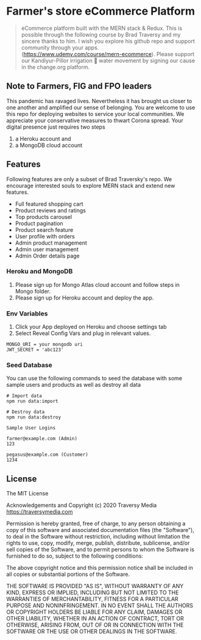# Farmer's store eCommerce Platform

> eCommerce platform built with the MERN stack & Redux. 
This is possible through the following course by Brad Traversy and my sincere thanks to him. I wish you explore his github repo and support community through your apps. (https://www.udemy.com/course/mern-ecommerce). Please support our Kandiyur-Pillor irrigation 🌊 water movement by signing our cause in the change.org platform.

## Note to Farmers, FIG and FPO leaders

This pandemic has ravaged lives. Nevertheless it has brought us closer to one another and amplified our sense of belonging. You are welcome to use this repo for deploying websites to service your local communities. We appreciate your conservative measures to thwart Corona spread. Your digital presence just requires two steps 
1. a Heroku account and 
2. a MongoDB cloud account


## Features
Following features are only a subset of Brad Traversky's repo. We encourage interested souls to explore MERN stack and extend new features.
- Full featured shopping cart
- Product reviews and ratings
- Top products carousel
- Product pagination
- Product search feature
- User profile with orders
- Admin product management
- Admin user management
- Admin Order details page


### Heroku and MongoDB
1. Please sign up for Mongo Atlas cloud account and follow steps in Mongo folder.
2. Please sign up for Heroku account and deploy the app.

### Env Variables

1. Click your App deployed on Heroku and choose settings tab
2. Select Reveal Config Vars and plug in relevant values.
```
MONGO_URI = your mongodb uri
JWT_SECRET = 'abc123'
```

### Seed Database

You can use the following commands to seed the database with some sample users and products as well as destroy all data

```
# Import data
npm run data:import

# Destroy data
npm run data:destroy
```

```
Sample User Logins

farmer@example.com (Admin)
123

pegasus@example.com (Customer)
1234

```

## License

The MIT License

Acknowledgements and Copyright (c) 2020 Traversy Media https://traversymedia.com

Permission is hereby granted, free of charge, to any person obtaining a copy
of this software and associated documentation files (the "Software"), to deal
in the Software without restriction, including without limitation the rights
to use, copy, modify, merge, publish, distribute, sublicense, and/or sell
copies of the Software, and to permit persons to whom the Software is
furnished to do so, subject to the following conditions:

The above copyright notice and this permission notice shall be included in
all copies or substantial portions of the Software.

THE SOFTWARE IS PROVIDED "AS IS", WITHOUT WARRANTY OF ANY KIND, EXPRESS OR
IMPLIED, INCLUDING BUT NOT LIMITED TO THE WARRANTIES OF MERCHANTABILITY,
FITNESS FOR A PARTICULAR PURPOSE AND NONINFRINGEMENT. IN NO EVENT SHALL THE
AUTHORS OR COPYRIGHT HOLDERS BE LIABLE FOR ANY CLAIM, DAMAGES OR OTHER
LIABILITY, WHETHER IN AN ACTION OF CONTRACT, TORT OR OTHERWISE, ARISING FROM,
OUT OF OR IN CONNECTION WITH THE SOFTWARE OR THE USE OR OTHER DEALINGS IN
THE SOFTWARE.
